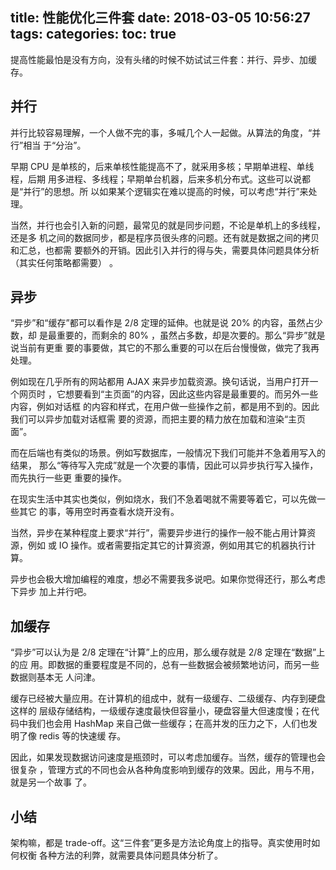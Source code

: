title: 性能优化三件套
date: 2018-03-05 10:56:27
tags:
categories:
toc: true
---

提高性能最怕是没有方向，没有头绪的时候不妨试试三件套：并行、异步、加缓存。

## 并行

并行比较容易理解，一个人做不完的事，多喊几个人一起做。从算法的角度，“并行”相当
于“分治”。

早期 CPU 是单核的，后来单核性能提高不了，就采用多核；早期单进程、单线程，后期
用多进程、多线程；早期单台机器，后来多机分布式。这些可以说都是“并行”的思想。所
以如果某个逻辑实在难以提高的时候，可以考虑“并行”来处理。

当然，并行也会引入新的问题，最常见的就是同步问题，不论是单机上的多线程，还是多
机之间的数据同步，都是程序员很头疼的问题。还有就是数据之间的拷贝和汇总，也都需
要额外的开销。因此引入并行的得与失，需要具体问题具体分析（其实任何策略都需要）
。

## 异步

“异步”和“缓存”都可以看作是 2/8 定理的延伸。也就是说 20% 的内容，虽然占少数，却
是最重要的，而剩余的 80% ，虽然占多数，却是次要的。那么“异步”就是说当前有更重
要的事要做，其它的不那么重要的可以在后台慢慢做，做完了我再处理。

例如现在几乎所有的网站都用 AJAX 来异步加载资源。换句话说，当用户打开一个网页时
，它想要看到“主页面”的内容，因此这些内容是最重要的。而另外一些内容，例如对话框
的内容和样式，在用户做一些操作之前，都是用不到的。因此我们可以异步加载对话框需
要的资源，而把主要的精力放在加载和渲染“主页面”。

而在后端也有类似的场景。例如写数据库，一般情况下我们可能并不急着用写入的结果，
那么“等待写入完成”就是一个次要的事情，因此可以异步执行写入操作，而先执行一些更
重要的操作。

在现实生活中其实也类似，例如烧水，我们不急着喝就不需要等着它，可以先做一些其它
的事，等用空时再查看水烧开没有。

当然，异步在某种程度上要求“并行”，需要异步进行的操作一般不能占用计算资源，例如
或 IO 操作。或者需要指定其它的计算资源，例如用其它的机器执行计算。

异步也会极大增加编程的难度，想必不需要我多说吧。如果你觉得还行，那么考虑下异步
加上并行吧。

## 加缓存

“异步”可以认为是 2/8 定理在“计算”上的应用，那么缓存就是 2/8 定理在“数据”上的应
用。即数据的重要程度是不同的，总有一些数据会被频繁地访问，而另一些数据则基本无
人问津。

缓存已经被大量应用。在计算机的组成中，就有一级缓存、二级缓存、内存到硬盘这样的
层级存储结构，一级缓存速度最快但容量小，硬盘容量大但速度慢；在代码中我们也会用
HashMap 来自己做一些缓存；在高并发的压力之下，人们也发明了像 redis 等的快速缓
存。

因此，如果发现数据访问速度是瓶颈时，可以考虑加缓存。当然，缓存的管理也会很复杂
，管理方式的不同也会从各种角度影响到缓存的效果。因此，用与不用，就是另一个故事
了。

## 小结

架构嘛，都是 trade-off。这“三件套”更多是方法论角度上的指导。真实使用时如何权衡
各种方法的利弊，就需要具体问题具体分析了。
